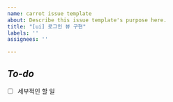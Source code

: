 ```yaml
---
name: carrot issue template
about: Describe this issue template's purpose here.
title: "[ui] 로그인 뷰 구현"
labels: ''
assignees: ''

---
```


## *To-do*
- [ ] 세부적인 할 일
